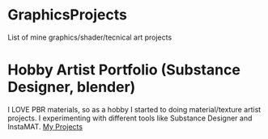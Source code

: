 # GraphicsProjects
List of mine graphics/shader/tecnical art projects

# Hobby Artist Portfolio (Substance Designer, blender)
I LOVE PBR materials, so as a hobby I started to doing material/texture artist projects. I experimenting with different tools like Substance Designer and InstaMAT. [My Projects](https://www.artstation.com/martonban)
